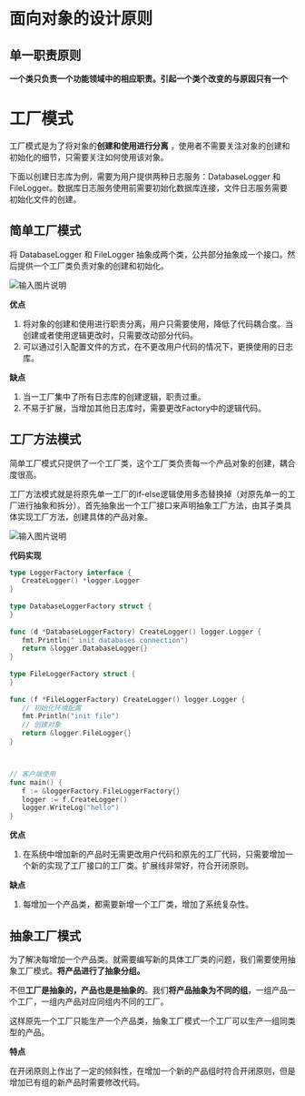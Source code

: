 # 面向对象的设计原则

## 单一职责原则

**一个类只负责一个功能领域中的相应职责。引起一个类个改变的与原因只有一个**



# 工厂模式


工厂模式是为了将对象的**创建和使用进行分离** ，使用者不需要关注对象的创建和初始化的细节，只需要关注如何使用该对象。

下面以创建日志库为例，需要为用户提供两种日志服务：DatabaseLogger 和 FileLogger。数据库日志服务使用前需要初始化数据库连接，文件日志服务需要初始化文件的创建。

## 简单工厂模式

将 DatabaseLogger 和 FileLogger 抽象成两个类，公共部分抽象成一个接口。然后提供一个工厂类负责对象的创建和初始化。


![输入图片说明](/imgs/2023-07-27/FQEFYKaDe4cacf2i.png)

**优点**

1. 将对象的创建和使用进行职责分离，用户只需要使用，降低了代码耦合度。当创建或者使用逻辑更改时，只需要改动部分代码。
2. 可以通过引入配置文件的方式，在不更改用户代码的情况下，更换使用的日志库。


**缺点**

1. 当一工厂集中了所有日志库的创建逻辑，职责过重。
2. 不易于扩展，当增加其他日志库时，需要更改Factory中的逻辑代码。



## 工厂方法模式

简单工厂模式只提供了一个工厂类，这个工厂类负责每一个产品对象的创建，耦合度很高。

工厂方法模式就是将原先单一工厂的if-else逻辑使用多态替换掉（对原先单一的工厂进行抽象和拆分）。首先抽象出一个工厂接口来声明抽象工厂方法，由其子类具体实现工厂方法，创建具体的产品对象。

![输入图片说明](/imgs/2023-07-27/G1aOXioHyzFjs1nC.png)

**代码实现**

```go
type LoggerFactory interface {  
   CreateLogger() *logger.Logger  
}  
  
type DatabaseLoggerFactory struct {  
}  
  
func (d *DatabaseLoggerFactory) CreateLogger() logger.Logger {  
   fmt.Println(" init databases connection")  
   return &logger.DatabaseLogger{}  
}  
  
type FileLoggerFactory struct {  
}  
  
func (f *FileLoggerFactory) CreateLogger() logger.Logger {  
   // 初始化环境配置  
   fmt.Println("init file")  
   // 创建对象  
   return &logger.FileLogger{}  
}



// 客户端使用
func main() {  
   f := &loggerFactory.FileLoggerFactory{}  
   logger := f.CreateLogger()  
   logger.WriteLog("hello")  
}
```


**优点**

1. 在系统中增加新的产品时无需更改用户代码和原先的工厂代码，只需要增加一个新的实现了工厂接口的工厂类。扩展线非常好，符合开闭原则。


**缺点**

1. 每增加一个产品类，都需要新增一个工厂类，增加了系统复杂性。



## 抽象工厂模式


为了解决每增加一个产品类。就需要编写新的具体工厂类的问题，我们需要使用抽象工厂模式。**将产品进行了抽象分组。**

不但**工厂是抽象的，产品也是是抽象的**。我们**将产品抽象为不同的组**，一组产品一个工厂，一组内产品对应同组内不同的工厂。

这样原先一个工厂只能生产一个产品类，抽象工厂模式一个工厂可以生产一组同类型的产品。



**特点**

在开闭原则上作出了一定的倾斜性，在增加一个新的产品组时符合开闭原则，但是增加已有组的新产品时需要修改代码。
<!--stackedit_data:
eyJoaXN0b3J5IjpbLTY2NjYxMDMzOF19
-->